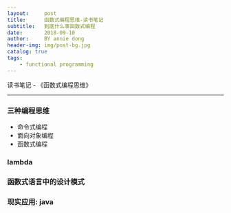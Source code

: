 ```yaml
---
layout:     post
title:      函数式编程思维-读书笔记
subtitle:   到底什么事函数式编程
date:       2018-09-10
author:     BY annie dong
header-img: img/post-bg.jpg
catalog: true
tags:
    - functional programming
---
```

读书笔记 - 《函数式编程思维》

---

### 三种编程思维
- 命令式编程
- 面向对象编程
- 函数式编程

### lambda

### 函数式语言中的设计模式

### 现实应用: java



